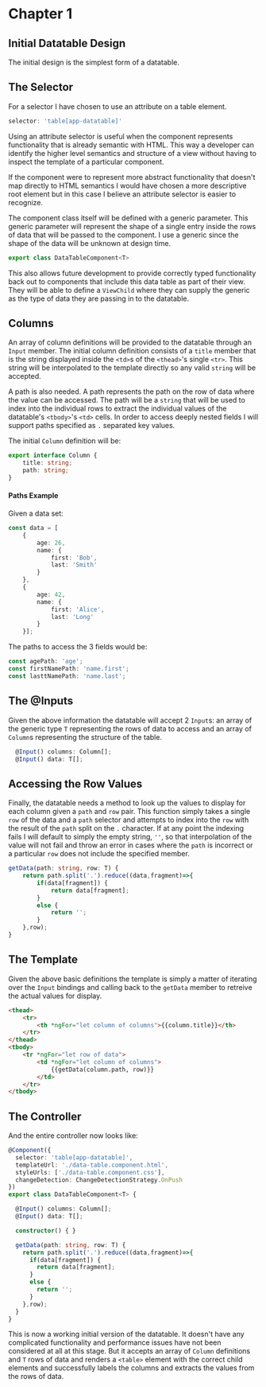 # Chapter 1
## Initial Datatable Design

The initial design is the simplest form of a datatable.

## The Selector

For a selector I have chosen to use an attribute on a table element.  

```ts
selector: 'table[app-datatable]'
```

Using an attribute selector is useful when the component represents functionality that is already semantic with HTML.  This way a developer can identify the higher level semantics and structure of a view without having to inspect the template of a particular component.

If the component were to represent more abstract functionality that doesn't map directly to HTML semantics I would have chosen a more descriptive root element but in this case I believe an attribute selector is easier to recognize.

The component class itself will be defined with a generic parameter.  This generic parameter will represent the shape of a single entry inside the rows of data that will be passed to the component.  I use a generic since the shape of the data will be unknown at design time.

```ts
export class DataTableComponent<T>
```

This also allows future development to provide correctly typed functionality back out to components that include this data table as part of their view.  They will be able to define a `ViewChild` where they can supply the generic as the type of data they are passing in to the datatable. 

## Columns

An array of column definitions will be provided to the datatable through an `Input` member.  The initial column definition consists of a `title` member that is the string displayed inside the `<td>`s of the `<thead>`'s single `<tr>`.  This string will be interpolated to the template directly so any valid `string` will be accepted.

A path is also needed.  A path represents the path on the row of data where the value can be accessed.  The path will be a `string` that will be used to index into the individual rows to extract the individual values of the datatable's `<tbody>`'s `<td>` cells.  In order to access deeply nested fields I will support paths specified as `.` separated key values.

The initial `Column` definition will be:

```ts
export interface Column {
    title: string;
    path: string;
}
```

#### Paths Example

Given a data set:

```ts
const data = [
    { 
        age: 26, 
        name: { 
            first: 'Bob', 
            last: 'Smith' 
        } 
    },
    { 
        age: 42, 
        name: { 
            first: 'Alice', 
            last: 'Long' 
        } 
    }];
```

The paths to access the 3 fields would be:

```ts
const agePath: 'age';
const firstNamePath: 'name.first';
const lasttNamePath: 'name.last';
```

## The @Inputs

Given the above information the datatable will accept 2 `Input`s: an array of the generic type `T` representing the rows of data to access and an array of `Column`s representing the structure of the table.

```ts
  @Input() columns: Column[];
  @Input() data: T[];
```

## Accessing the Row Values

Finally, the datatable needs a method to look up the values to display for each column given a `path` and `row` pair.  This function simply takes a single `row` of the data and a `path` selector and attempts to index into the `row` with the result of the `path` split on the `.` character.  If at any point the indexing fails I will default to simply the empty string, `''`, so that interpolation of the value will not fail and throw an error in cases where the `path` is incorrect or a particular `row` does not include the specified member.

```ts
getData(path: string, row: T) {
    return path.split('.').reduce((data,fragment)=>{
        if(data[fragment]) {
            return data[fragment];
        }
        else {
            return '';
        }
    },row);
}
```

## The Template

Given the above basic definitions the template is simply a matter of iterating over the `Input` bindings and calling back to the `getData` member to retreive the actual values for display.

```html
<thead>
    <tr>
        <th *ngFor="let column of columns">{{column.title}}</th>
    </tr>
</thead>
<tbody>
    <tr *ngFor="let row of data">
        <td *ngFor="let column of columns">
            {{getData(column.path, row)}}
        </td>
    </tr>
</tbody>
```
## The Controller

And the entire controller now looks like:

```ts
@Component({
  selector: 'table[app-datatable]',
  templateUrl: './data-table.component.html',
  styleUrls: ['./data-table.component.css'],
  changeDetection: ChangeDetectionStrategy.OnPush
})
export class DataTableComponent<T> {

  @Input() columns: Column[];
  @Input() data: T[];

  constructor() { }

  getData(path: string, row: T) {
    return path.split('.').reduce((data,fragment)=>{
      if(data[fragment]) {
        return data[fragment];
      }
      else {
        return '';
      }
    },row);
  }
}
```

This is now a working initial version of the datatable.  It doesn't have any complicated functionality and performance issues have not been considered at all at this stage.  But it accepts an array of `Column` definitions and `T` rows of data and renders a `<table>` element with the correct child elements and successfully labels the columns and extracts the values from the rows of data.